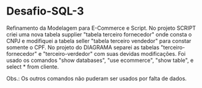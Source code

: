 # Desafio-SQL-3

Refinamento da Modelagem para E-Commerce e Script.
No projeto SCRIPT criei uma nova tabela supplier "tabela terceiro fornecedor" onde consta o CNPJ e modifiquei a tabela seller "tabela terceiro vendedor" para constar somente o CPF.
No projeto do DIAGRAMA separei as tabelas "terceiro-fornecedor" e "terceiro-verdedor" com suas devidas modificações.
Foi usado os comandos "show databases", "use ecommerce", "show table", e select * from cliente.

Obs.: Os outros comandos não puderam ser usados por falta de dados.

